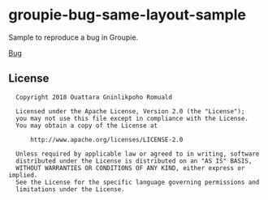 # groupie-bug-same-layout-sample

Sample to reproduce a bug in Groupie.

[Bug](https://github.com/lisawray/groupie/issues/135)

## License

```
  Copyright 2018 Ouattara Gninlikpoho Romuald

  Licensed under the Apache License, Version 2.0 (the "License");
  you may not use this file except in compliance with the License.
  You may obtain a copy of the License at

      http://www.apache.org/licenses/LICENSE-2.0

  Unless required by applicable law or agreed to in writing, software
  distributed under the License is distributed on an "AS IS" BASIS,
  WITHOUT WARRANTIES OR CONDITIONS OF ANY KIND, either express or implied.
  See the License for the specific language governing permissions and
  limitations under the License.
```
